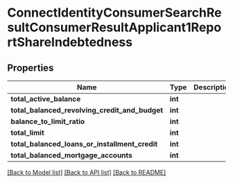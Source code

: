 # ConnectIdentityConsumerSearchResultConsumerResultApplicant1ReportShareIndebtedness

## Properties
Name | Type | Description | Notes
------------ | ------------- | ------------- | -------------
**total_active_balance** | **int** |  | [optional] 
**total_balanced_revolving_credit_and_budget** | **int** |  | [optional] 
**balance_to_limit_ratio** | **int** |  | [optional] 
**total_limit** | **int** |  | [optional] 
**total_balanced_loans_or_installment_credit** | **int** |  | [optional] 
**total_balanced_mortgage_accounts** | **int** |  | [optional] 

[[Back to Model list]](../README.md#documentation-for-models) [[Back to API list]](../README.md#documentation-for-api-endpoints) [[Back to README]](../README.md)


